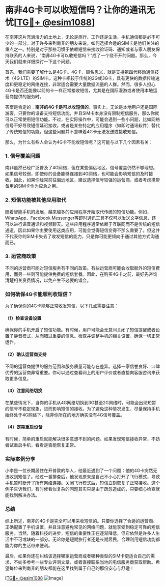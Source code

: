 # 南非4G卡可以收短信吗？让你的通讯无忧[[TG💪+ @esim1088](https://t.me/s/esim1088)]

在南非这片充满活力的土地上，无论是旅行、工作还是生活，手机通信都是必不可少的一部分。对于许多来到南非的朋友来说，如何选择合适的SIM卡是他们关注的重点之一。特别是对于那些习惯于依赖短信来接收验证码、通知或者与家人朋友保持联系的人来说，“南非4G卡可以收短信吗？”成了一个绕不开的问题。那么，今天我们就来详细探讨一下这个问题。

首先，我们需要了解什么是4G卡。4G卡，顾名思义，就是支持第四代移动通信技术（4G LTE）的SIM卡。这种卡相较于传统的2G或3G卡，具有更快的数据传输速度和更稳定的网络连接，非常适合需要大量数据流量的人群。然而，很多人担心4G卡是否还能像以前的卡一样正常接收短信，尤其是在国际漫游或者使用本地运营商提供的服务时。

答案是肯定的：**南非的4G卡是可以收短信的**。事实上，无论是本地用户还是国际游客，只要你的设备支持短信功能，并且SIM卡本身没有限制短信服务，那么你就可以正常使用短信功能。不过，在实际操作中，可能会遇到一些小问题，比如网络信号不好导致短信延迟接收，或者是某些特定的应用程序（如即时通讯软件）替代了传统短信的功能。但这些问题并不意味着4G卡无法发送或接收短信。

那么，为什么有些人会认为4G卡不能收短信呢？这可能与以下几个因素有关：

### 1. **信号覆盖问题**
南非虽然已经广泛普及了4G网络，但在某些偏远地区，信号覆盖仍然不够理想。如果信号较弱，即使你的设备能够连接到4G网络，也可能会影响短信的及时接收。因此，如果你经常前往偏远地区，建议选择信号较强的运营商，或者考虑携带备用的SIM卡作为应急之用。

### 2. **短信功能被其他应用取代**
随着智能手机的发展，越来越多的应用程序开始取代传统的短信功能。例如，WhatsApp、Facebook Messenger等即时通讯工具不仅可以发送文字信息，还可以进行语音通话和视频聊天。这些应用程序通常依赖于互联网而不是传统的短信通道，因此如果你主要使用这类应用，可能会觉得短信变得不那么重要了。但这并不代表你的SIM卡失去了收发短信的能力，只是你可能更倾向于通过其他方式沟通而已。

### 3. **运营商政策**
不同的运营商可能对短信服务有不同的政策。有些运营商可能会收取额外的短信费用，而另一些则可能提供免费的短信套餐。因此，在购买4G卡之前，最好先咨询清楚相关资费情况，以免产生不必要的误会。

### 如何确保4G卡能顺利收短信？
为了确保你的4G卡能够正常收发短信，以下几点需要注意：

#### （1）检查设备设置
确保你的手机开启了短信功能。有时候，用户可能会无意间关闭了短信提醒或者设置了静音模式，从而错过重要的信息。检查并调整手机的相关设置，确保一切正常运作。

#### （2）确认运营商支持
不同的运营商提供的服务范围和服务质量可能存在差异。选择一家信誉良好、口碑优秀的运营商非常重要。你可以通过查看网上的用户评价或者直接向客服咨询来获取更多信息。

#### （3）注意网络切换
在某些情况下，当你的手机从4G网络切换到3G甚至2G网络时，可能会出现短暂的信号不稳定现象，进而影响短信的接收。为了避免这种情况发生，尽量保持手机始终处于4G网络下，除非你所在的地方确实没有4G信号覆盖。

#### （4）定期重启设备
有时候，简单的重启就能解决很多意想不到的问题。如果发现短信接收异常，不妨尝试重启手机，看看是否能恢复正常。

### 实际案例分享
小李是一位长期居住在开普敦的华人，他最近遇到了一个问题：他的4G卡突然无法收到短信了。经过一番排查后，他发现原来是自己不小心打开了飞行模式，导致手机暂时断开了所有网络连接。关闭飞行模式后，短信立刻恢复了正常接收。这个例子告诉我们，有时候看似复杂的问题其实只是由于疏忽造成的，只要细心检查就能找到解决办法。

### 总结
综上所述，南非的4G卡是完全可以用来收短信的。只要你选择了合适的运营商、正确配置了手机设置，并且注意避免常见的网络问题，就能享受到稳定可靠的短信服务。当然，随着科技的进步，短信的重要性正在逐渐降低，但它依然是许多人生活中不可或缺的一部分。无论你是短期旅行者还是长期居民，合理利用短信功能都能为你的生活带来便利。

最后，如果你还在纠结该选择哪家运营商或者哪种类型的SIM卡更适合自己的需求，不妨多参考一些专业评测文章，或者直接联系当地的电信服务商获取帮助。希望每位来到南非的朋友都能在这里找到属于自己的那份安心与舒适！

[[TG💪+ @esim1088](https://t.me/s/esim1088) ![Image](https://i.postimg.cc/4NQfJmqS/Snipaste-2025-05-13-00-14-12.png)]